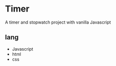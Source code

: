 # Timer
A timer and stopwatch project with vanilla Javascript

## lang
<ul>
<li>Javascript</li>
<li>html</li>
<li>css</li>
</ul>
